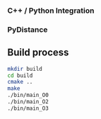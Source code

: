 ### C++ / Python Integration
### PyDistance

## Build process

``` bash
mkdir build
cd build
cmake ..
make
./bin/main_O0
./bin/main_O2
./bin/main_O3
```
